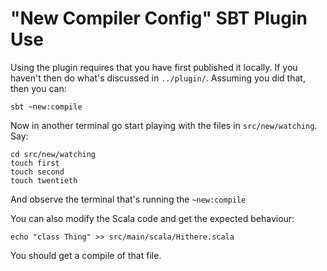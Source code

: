 # "New Compiler Config" SBT Plugin Use #

Using the plugin requires that you have first published it locally.  If you
haven't then do what's discussed in `../plugin/`.  Assuming you did that, then
you can:

    sbt ~new:compile

Now in another terminal go start playing with the files in `src/new/watching`.
Say:

    cd src/new/watching
    touch first
    touch second
    touch twentieth

And observe the terminal that's running the `~new:compile`

You can also modify the Scala code and get the expected behaviour:

    echo "class Thing" >> src/main/scala/Hithere.scala

You should get a compile of that file.
